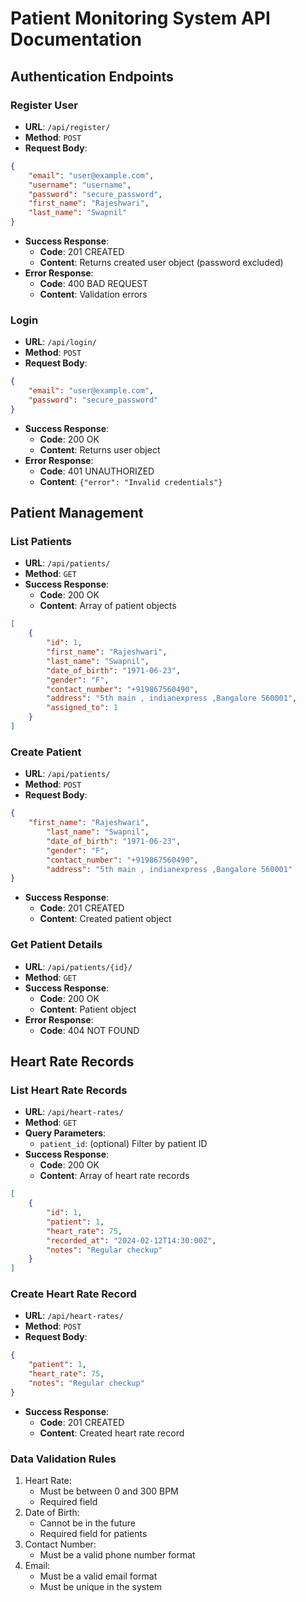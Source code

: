 # Patient Monitoring System API Documentation

## Authentication Endpoints

### Register User
- **URL**: `/api/register/`
- **Method**: `POST`
- **Request Body**:
```json
{
    "email": "user@example.com",
    "username": "username",
    "password": "secure_password",
    "first_name": "Rajeshwari",
    "last_name": "Swapnil"
}
```
- **Success Response**: 
  - **Code**: 201 CREATED
  - **Content**: Returns created user object (password excluded)
- **Error Response**:
  - **Code**: 400 BAD REQUEST
  - **Content**: Validation errors

### Login
- **URL**: `/api/login/`
- **Method**: `POST`
- **Request Body**:
```json
{
    "email": "user@example.com",
    "password": "secure_password"
}
```
- **Success Response**:
  - **Code**: 200 OK
  - **Content**: Returns user object
- **Error Response**:
  - **Code**: 401 UNAUTHORIZED
  - **Content**: `{"error": "Invalid credentials"}`

## Patient Management

### List Patients
- **URL**: `/api/patients/`
- **Method**: `GET`
- **Success Response**:
  - **Code**: 200 OK
  - **Content**: Array of patient objects
```json
[
    {
        "id": 1,
        "first_name": "Rajeshwari",
        "last_name": "Swapnil",
        "date_of_birth": "1971-06-23",
        "gender": "F",
        "contact_number": "+919867560490",
        "address": "5th main , indianexpress ,Bangalore 560001",
        "assigned_to": 1
    }
]
```

### Create Patient
- **URL**: `/api/patients/`
- **Method**: `POST`
- **Request Body**:
```json
{
    "first_name": "Rajeshwari",
        "last_name": "Swapnil",
        "date_of_birth": "1971-06-23",
        "gender": "F",
        "contact_number": "+919867560490",
        "address": "5th main , indianexpress ,Bangalore 560001"
}
```
- **Success Response**:
  - **Code**: 201 CREATED
  - **Content**: Created patient object

### Get Patient Details
- **URL**: `/api/patients/{id}/`
- **Method**: `GET`
- **Success Response**:
  - **Code**: 200 OK
  - **Content**: Patient object
- **Error Response**:
  - **Code**: 404 NOT FOUND

## Heart Rate Records

### List Heart Rate Records
- **URL**: `/api/heart-rates/`
- **Method**: `GET`
- **Query Parameters**:
  - `patient_id`: (optional) Filter by patient ID
- **Success Response**:
  - **Code**: 200 OK
  - **Content**: Array of heart rate records
```json
[
    {
        "id": 1,
        "patient": 1,
        "heart_rate": 75,
        "recorded_at": "2024-02-12T14:30:00Z",
        "notes": "Regular checkup"
    }
]
```

### Create Heart Rate Record
- **URL**: `/api/heart-rates/`
- **Method**: `POST`
- **Request Body**:
```json
{
    "patient": 1,
    "heart_rate": 75,
    "notes": "Regular checkup"
}
```
- **Success Response**:
  - **Code**: 201 CREATED
  - **Content**: Created heart rate record

### Data Validation Rules
1. Heart Rate:
   - Must be between 0 and 300 BPM
   - Required field
2. Date of Birth:
   - Cannot be in the future
   - Required field for patients
3. Contact Number:
   - Must be a valid phone number format
4. Email:
   - Must be a valid email format
   - Must be unique in the system
